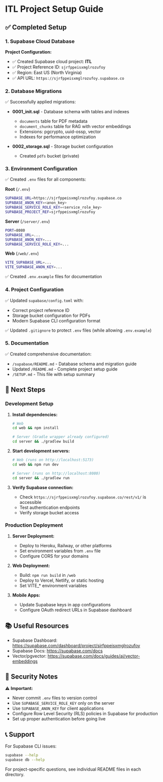 # ITL Project Setup Guide

## ✅ Completed Setup

### 1. Supabase Cloud Database

**Project Configuration:**
- ✅ Created Supabase cloud project: **ITL**
- ✅ Project Reference ID: `sjrfppeisxmglrozufoy`
- ✅ Region: East US (North Virginia)
- ✅ API URL: `https://sjrfppeisxmglrozufoy.supabase.co`

### 2. Database Migrations

✅ Successfully applied migrations:
- **0001_init.sql** - Database schema with tables and indexes
  - `documents` table for PDF metadata
  - `document_chunks` table for RAG with vector embeddings
  - Extensions: pgcrypto, uuid-ossp, vector
  - Indexes for performance optimization
  
- **0002_storage.sql** - Storage bucket configuration
  - Created `pdfs` bucket (private)

### 3. Environment Configuration

✅ Created `.env` files for all components:

**Root** (`/.env`)
```bash
SUPABASE_URL=https://sjrfppeisxmglrozufoy.supabase.co
SUPABASE_ANON_KEY=<anon_key>
SUPABASE_SERVICE_ROLE_KEY=<service_role_key>
SUPABASE_PROJECT_REF=sjrfppeisxmglrozufoy
```

**Server** (`/server/.env`)
```bash
PORT=8080
SUPABASE_URL=...
SUPABASE_ANON_KEY=...
SUPABASE_SERVICE_ROLE_KEY=...
```

**Web** (`/web/.env`)
```bash
VITE_SUPABASE_URL=...
VITE_SUPABASE_ANON_KEY=...
```

✅ Created `.env.example` files for documentation

### 4. Project Configuration

✅ Updated `supabase/config.toml` with:
- Correct project reference ID
- Storage bucket configuration for PDFs
- Modern Supabase CLI configuration format

✅ Updated `.gitignore` to protect `.env` files (while allowing `.env.example`)

### 5. Documentation

✅ Created comprehensive documentation:
- `/supabase/README.md` - Database schema and migration guide
- Updated `/README.md` - Complete project setup guide
- `/SETUP.md` - This file with setup summary

## 🚀 Next Steps

### Development Setup

1. **Install dependencies:**
   ```bash
   # Web
   cd web && npm install
   
   # Server (Gradle wrapper already configured)
   cd server && ./gradlew build
   ```

2. **Start development servers:**
   ```bash
   # Web (runs on http://localhost:5173)
   cd web && npm run dev
   
   # Server (runs on http://localhost:8080)
   cd server && ./gradlew run
   ```

3. **Verify Supabase connection:**
   - Check `https://sjrfppeisxmglrozufoy.supabase.co/rest/v1/` is accessible
   - Test authentication endpoints
   - Verify storage bucket access

### Production Deployment

1. **Server Deployment:**
   - Deploy to Heroku, Railway, or other platforms
   - Set environment variables from `.env` file
   - Configure CORS for your domains

2. **Web Deployment:**
   - Build: `npm run build` in `/web`
   - Deploy to Vercel, Netlify, or static hosting
   - Set VITE_* environment variables

3. **Mobile Apps:**
   - Update Supabase keys in app configurations
   - Configure OAuth redirect URLs in Supabase dashboard

## 📚 Useful Resources

- Supabase Dashboard: https://supabase.com/dashboard/project/sjrfppeisxmglrozufoy
- Supabase Docs: https://supabase.com/docs
- Vector/pgvector: https://supabase.com/docs/guides/ai/vector-embeddings

## 🔐 Security Notes

⚠️ **Important:**
- Never commit `.env` files to version control
- Use `SUPABASE_SERVICE_ROLE_KEY` only on the server
- Use `SUPABASE_ANON_KEY` for client applications
- Configure Row Level Security (RLS) policies in Supabase for production
- Set up proper authentication before going live

## 📞 Support

For Supabase CLI issues:
```bash
supabase --help
supabase db --help
```

For project-specific questions, see individual README files in each directory.

